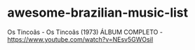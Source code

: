 # awesome-brazilian-music-list

Os Tincoãs - Os Tincoãs (1973) ÁLBUM COMPLETO - https://www.youtube.com/watch?v=NEsv5GWOsiI
